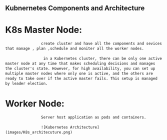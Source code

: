 ## Kubnernetes Components and Architecture

# K8s Master Node:
                    create cluster and have all the components and sevices that manage , plan ,schedule and moniter all the worker nodes.

                     in a Kubernetes cluster, there can be only one active master node at any time that makes scheduling decisions and manages the cluster's state. However, for high availability, you can set up multiple master nodes where only one is active, and the others are ready to take over if the active master fails. This setup is managed by leader election.


# Worker Node: 
                    Server host application as pods and containers.
                
                    ![Kubernetes Architecture](images/K8s_architecuture.png)
